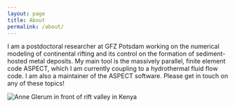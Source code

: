 ```yaml
---
layout: page
title: About
permalink: /about/
---
```


I am a postdoctoral researcher at GFZ Potsdam working on the numerical modeling of continental rifting and its control on the formation of sediment-hosted metal deposits. My main tool is the massively parallel, finite element code ASPECT, which I am currently coupling to a hydrothermal fluid flow code. I am also a maintainer of the ASPECT software. Please get in touch on any of these topics!

![Anne Glerum in front of rift valley in Kenya](assets/images/Anne_RiftValley.jpg "Anne Glerum in front of rift valley in Kenya")
